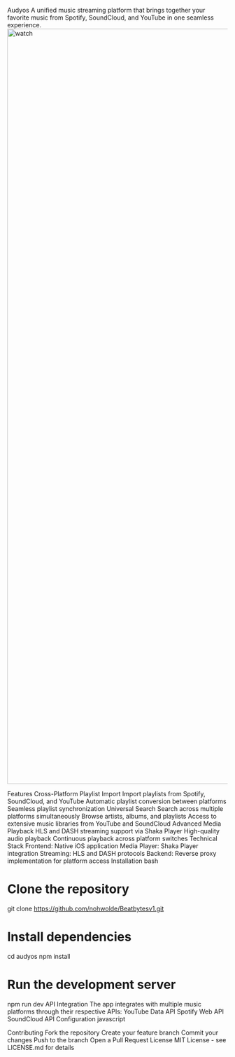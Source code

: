 Audyos
A unified music streaming platform that brings together your favorite music from Spotify, SoundCloud, and YouTube in one seamless experience.
<img width="1724" alt="watch" src="https://github.com/user-attachments/assets/e59fc612-0862-4b6f-b097-01e2edac54c3" />


Features
Cross-Platform Playlist Import
Import playlists from Spotify, SoundCloud, and YouTube
Automatic playlist conversion between platforms
Seamless playlist synchronization
Universal Search
Search across multiple platforms simultaneously
Browse artists, albums, and playlists
Access to extensive music libraries from YouTube and SoundCloud
Advanced Media Playback
HLS and DASH streaming support via Shaka Player
High-quality audio playback
Continuous playback across platform switches
Technical Stack
Frontend: Native iOS application
Media Player: Shaka Player integration
Streaming: HLS and DASH protocols
Backend: Reverse proxy implementation for platform access
Installation
bash
# Clone the repository
git clone https://github.com/nohwolde/Beatbytesv1.git

# Install dependencies
cd audyos
npm install

# Run the development server
npm run dev
API Integration
The app integrates with multiple music platforms through their respective APIs:
YouTube Data API
Spotify Web API
SoundCloud API
Configuration
javascript

Contributing
Fork the repository
Create your feature branch
Commit your changes
Push to the branch
Open a Pull Request
License
MIT License - see LICENSE.md for details
